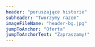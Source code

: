```yaml
---
header: "poruszające historie"
subheader: "Tworzymy razem"
imageFileName: "header-bg.jpg"
jumpToAnchor: "Oferta"
jumpToAnchorText: "Zapraszamy!"
---
```

